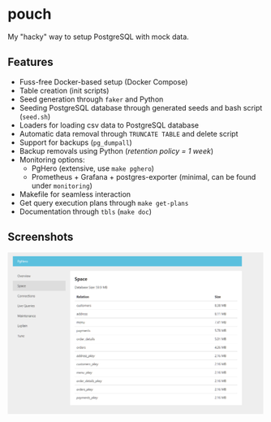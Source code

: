 # pouch

My "hacky" way to setup PostgreSQL with mock data.

## Features

- Fuss-free Docker-based setup (Docker Compose)
- Table creation (init scripts)
- Seed generation through `faker` and Python
- Seeding PostgreSQL database through generated seeds and bash script (`seed.sh`)
- Loaders for loading csv data to PostgreSQL database
- Automatic data removal through `TRUNCATE TABLE` and delete script
- Support for backups (`pg_dumpall`)
- Backup removals using Python (_retention policy = 1 week_)
- Monitoring options:
  - PgHero (extensive, use `make pghero`)
  - Prometheus + Grafana + postgres-exporter (minimal, can be found under `monitoring`)
- Makefile for seamless interaction
- Get query execution plans through `make get-plans`
- Documentation through `tbls` (`make doc`)


## Screenshots

![PgHero](static/pghero.png)
